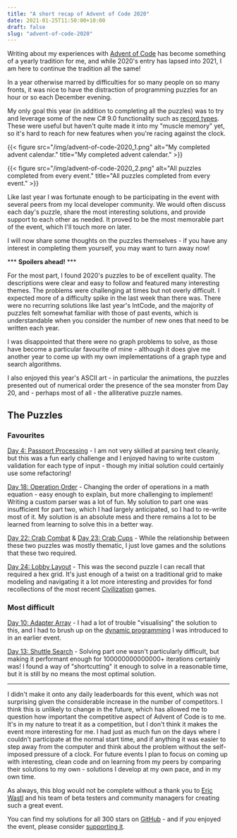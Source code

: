```yaml
---
title: "A short recap of Advent of Code 2020"
date: 2021-01-25T11:50:00+10:00
draft: false
slug: "advent-of-code-2020"
---
```


Writing about my experiences with [Advent of Code](https://adventofcode.com/) has become something of a yearly tradition for me, and while 2020's entry has lapsed into 2021, I am here to continue the tradition all the same!

In a year otherwise marred by difficulties for so many people on so many fronts, it was nice to have the distraction of programming puzzles for an hour or so each December evening.

My only goal this year (in addition to completing all the puzzles) was to try and leverage some of the new C# 9.0 functionality such as [record types](https://docs.microsoft.com/en-us/dotnet/csharp/whats-new/csharp-9#record-types). These were useful but haven't quite made it into my "muscle memory" yet, so it's hard to reach for new features when you're racing against the clock.

{{< figure src="/img/advent-of-code-2020_1.png" alt="My completed advent calendar." title="My completed advent calendar." >}}

{{< figure src="/img/advent-of-code-2020_2.png" alt="All puzzles completed from every event." title="All puzzles completed from every event." >}}

Like last year I was fortunate enough to be participating in the event with several peers from my local developer community. We would often discuss each day's puzzle, share the most interesting solutions, and provide support to each other as needed. It proved to be the most memorable part of the event, which I'll touch more on later.

I will now share some thoughts on the puzzles themselves - if you have any interest in completing them yourself, you may want to turn away now!

*** **Spoilers ahead!** ***

For the most part, I found 2020's puzzles to be of excellent quality. The descriptions were clear and easy to follow and featured many interesting themes. The problems were challenging at times but not overly difficult. I expected more of a difficulty spike in the last week than there was. There were no recurring solutions like last year's IntCode, and the majority of puzzles felt somewhat familiar with those of past events, which is understandable when you consider the number of new ones that need to be written each year.

I was disappointed that there were no graph problems to solve, as those have become a particular favourite of mine - although it does give me another year to come up with my own implementations of a graph type and search algorithms.

I also enjoyed this year's ASCII art - in particular the animations, the puzzles presented out of numerical order the presence of the sea monster from Day 20, and - perhaps most of all - the alliterative puzzle names.

## The Puzzles ##

### Favourites ###

[Day 4: Passport Processing](https://adventofcode.com/2020/day/4) - I am not very skilled at parsing text cleanly, but this was a fun early challenge and I enjoyed having to write custom validation for each type of input - though my initial solution could certainly use some refactoring!

[Day 18: Operation Order](https://adventofcode.com/2020/day/18) - Changing the order of operations in a math equation - easy enough to explain, but more challenging to implement! Writing a custom parser was a lot of fun. My solution to part one was insufficient for part two, which I had largely anticipated, so I had to re-write most of it. My solution is an absolute mess and there remains a lot to be learned from learning to solve this in a better way.

[Day 22: Crab Combat](https://adventofcode.com/2020/day/22) & [Day 23: Crab Cups](https://adventofcode.com/2020/day/23) - While the relationship between these two puzzles was mostly thematic, I just love games and the solutions that these two required.

[Day 24: Lobby Layout](https://adventofcode.com/2020/day/24) - This was the second puzzle I can recall that required a hex grid. It's just enough of a twist on a traditional grid to make modeling and navigating it a lot more interesting and provides for fond recollections of the most recent [Civilization](https://en.wikipedia.org/wiki/Civilization_(series)) games.


### Most difficult ###

[Day 10: Adapter Array](https://adventofcode.com/2020/day/10) - I had a lot of trouble "visualising" the solution to this, and I had to brush up on the [dynamic programming](https://en.wikipedia.org/wiki/Dynamic_programming) I was introduced to in an earlier event.

[Day 13: Shuttle Search](https://adventofcode.com/2020/day/13) - Solving part one wasn't particularly difficult, but making it performant enough for 100000000000000+ iterations certainly was! I found a way of "shortcutting" it enough to solve in a reasonable time, but it is still by no means the most optimal solution.

---

I didn't make it onto any daily leaderboards for this event, which was not surprising given the considerable increase in the number of competitors. I think this is unlikely to change in the future, which has allowed me to question how important the competitive aspect of Advent of Code is to me. It's in my nature to treat it as a competition, but I don't think it makes the event more interesting for me. I had just as much fun on the days where I couldn't participate at the normal start time, and if anything it was easier to step away from the computer and think about the problem without the self-imposed pressure of a clock. For future events I plan to focus on coming up with interesting, clean code and on learning from my peers by comparing their solutions to my own - solutions I develop at my own pace, and in my own time.

As always, this blog would not be complete without a thank you to [Eric Wastl](https://twitter.com/ericwastl) and his team of beta testers and community managers for creating such a great event.

You can find my solutions for all 300 stars on [GitHub](https://github.com/pjohannessen/adventofcode/) - and if *you* enjoyed the event, please consider [supporting it](https://adventofcode.com/2020/support).